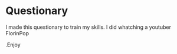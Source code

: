 # Questionary

I made this questionary to train my skills.
I did whatching a youtuber FlorinPop

.Enjoy
